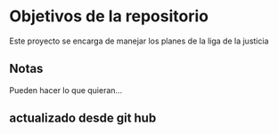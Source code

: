 # Objetivos de la repositorio

Este proyecto se encarga de manejar los planes de la liga de la justicia


## Notas
Pueden hacer lo que quieran...

## actualizado desde git hub
